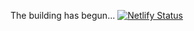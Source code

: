 The building has begun...
[![Netlify Status](https://api.netlify.com/api/v1/badges/5810e12e-222d-492e-8e44-73338bae678d/deploy-status)](https://app.netlify.com/sites/mttwlsn/deploys)
